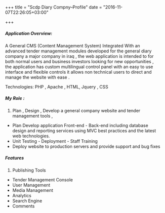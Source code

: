 +++
title = "Scdp Diary Compny–Profile"
date = "2016-11-07T22:26:05+03:00"

+++
##### Application Overview:

A General CMS (Content Management System) Integrated With an advanced tender management modules developed for the general diary company a major company in iraq , the web application is intended to for both normal users and business investors looking for new opportunities ,  the application has custom multilingual control panel with an easy to use interface and flexible controls it allows non technical users to direct and manage the website with ease .

Technologies:
PHP , Apache , HTML, Jquery , CSS

##### My Role :

1. Plan , Design , Develop a general company website and tender management tools ,
* Plan Develop application Front-end - Back-end including database design and reporting services using MVC best practices and the latest web technologies.
* Unit Testing - Deployment - Staff Training
* Deploy website to production servers and provide support and bug fixes

##### Features
1. Publishing Tools
* Tender Management Console 
* User Management
* Media Management
* Analytics
* Search Engine
* Comments
